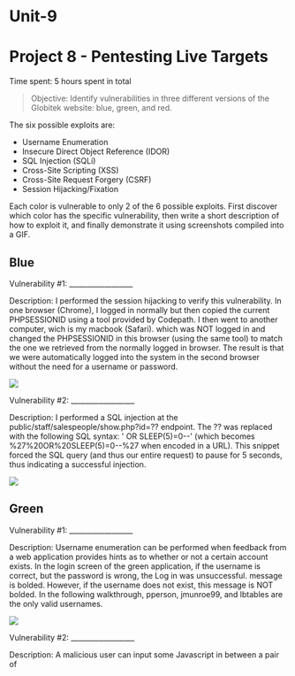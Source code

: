 # Unit-9
# Project 8 - Pentesting Live Targets

Time spent: 5 hours spent in total

> Objective: Identify vulnerabilities in three different versions of the Globitek website: blue, green, and red.

The six possible exploits are:

* Username Enumeration
* Insecure Direct Object Reference (IDOR)
* SQL Injection (SQLi)
* Cross-Site Scripting (XSS)
* Cross-Site Request Forgery (CSRF)
* Session Hijacking/Fixation

Each color is vulnerable to only 2 of the 6 possible exploits. First discover which color has the specific vulnerability, then write a short description of how to exploit it, and finally demonstrate it using screenshots compiled into a GIF.

## Blue

Vulnerability #1: __________________

Description: I performed the session hijacking to verify this vulnerability. In one browser (Chrome), I logged in normally but then copied the current PHPSESSIONID using a tool provided by Codepath. I then went to another computer, wich is my macbook (Safari).  which was NOT logged in and changed the PHPSESSIONID in this browser (using the same tool) to match the one we retrieved from the normally logged in browser. The result is that we were automatically logged into the system in the second browser without the need for a username or password.

<img src="blue-vuln1.gif">

Vulnerability #2: __________________

Description: I performed a SQL injection at the public/staff/salespeople/show.php?id=?? endpoint. The ?? was replaced with the following SQL syntax: ' OR SLEEP(5)=0--' (which becomes %27%20OR%20SLEEP(5)=0--%27 when encoded in a URL). This snippet forced the SQL query (and thus our entire request) to pause for 5 seconds, thus indicating a successful injection.

<img src="blue-vuln2.gif">

## Green

Vulnerability #1: __________________

Description: Username enumeration can be performed when feedback from a web application provides hints as to whether or not a certain account exists. In the login screen of the green application, if the username is correct, but the password is wrong, the Log in was unsuccessful. message is bolded. However, if the username does not exist, this message is NOT bolded. In the following walkthrough, pperson, jmunroe99, and lbtables are the only valid usernames.

<img src="green-vuln1.gif">

Vulnerability #2: __________________

Description: A malicious user can input some Javascript in between a pair of <script> tags in the "Feedback" box of the "Contact Us" form. When an admin goes to his/her panel to check for any submitted forms, this Javascript is automatically executed.

<img src="green-vuln2.gif">


## Red

Vulnerability #1: __________________

Description: An IDOR vulnerability exists in the red application, where a user can see any account, including those accounts that have been effectively deactivated. We can use the public/salesperson.php?id=?? endpoint where ?? is the ID of the salesperson. In this example, we can put in the ID (11) of "Lazy Lazyman," who (as we can see) was apparently fired for stealing. This attack is made even easier by the fact that the ID numbers of all salespeople can be guessed since they are low numbers and are in numerical order. Thus, an attacker could simply guess ID numbers until they reach a deactivated account. The blue and green applications mitigate this by simply redirecting the user back to the list of salespeople with absolutely no feedback if a non-existent or deactivated ID is provided.

Video Walkthrough: https://youtu.be/Chs8SMxqTc8

<img src="red-vuln1.gif">

Vulnerability #2: __________________

Description: To perform a CSRF attack, we can trick an admin into clicking a link to a "blank" page that contains a hidden form. The page's source looks like the following:

<html>
  <head>
    <title>A Totally Blank Page</title>
  </head>
  <body onload="document.CSRF.submit()">
	<form action="https://xx.xxx.xxx.xx/red/public/staff/salespeople/edit.php?id=5" method="post" style="display: none;" name='CSRF' target="res">
	    <input type="text" name="first_name" value="Ken Barker" />
      	<input type="text" name="last_name" value="WAS HACKED" />
      	<input type="text" name="phone" value="555-352-9654" />
      	<input type="text" name="email" value="kbarker@HACKED.com" />
	</form>
    <iframe name="res" style="display: none;"></iframe>
  </body>
</html>

It contains all of the information necessary to modify Ken Barker's salesperson profile (id=5) and will be successfully submitted as soon as a logged in user (i.e. an admin) loads the page.

<img src="red-vuln2.gif">


## Notes

Describe any challenges encountered while doing the work

